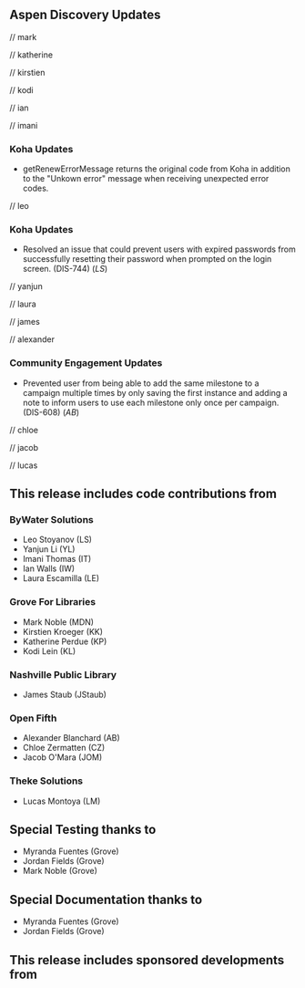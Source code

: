 ## Aspen Discovery Updates
// mark

// katherine

// kirstien

// kodi

// ian

// imani
### Koha Updates
- getRenewErrorMessage returns the original code from Koha in addition to the "Unkown error" message when receiving unexpected error codes.

// leo
### Koha Updates
- Resolved an issue that could prevent users with expired passwords from successfully resetting their password when prompted on the login screen. (DIS-744) (*LS*)

// yanjun

// laura

// james

// alexander
### Community Engagement Updates
- Prevented user from being able to add the same milestone to a campaign multiple times by only saving the first instance and adding a note to inform users to use each milestone only once per campaign. (DIS-608) (*AB*)

// chloe

// jacob

// lucas


## This release includes code contributions from
### ByWater Solutions
- Leo Stoyanov (LS)
- Yanjun Li (YL)
- Imani Thomas (IT)
- Ian Walls (IW)
- Laura Escamilla (LE)

### Grove For Libraries
- Mark Noble (MDN)
- Kirstien Kroeger (KK)
- Katherine Perdue (KP)
- Kodi Lein (KL)

### Nashville Public Library
- James Staub (JStaub)

### Open Fifth
- Alexander Blanchard (AB)
- Chloe Zermatten (CZ)
- Jacob O'Mara (JOM)

### Theke Solutions
- Lucas Montoya (LM)

## Special Testing thanks to
- Myranda Fuentes (Grove)
- Jordan Fields (Grove)
- Mark Noble (Grove)

## Special Documentation thanks to
- Myranda Fuentes (Grove)
- Jordan Fields (Grove)

## This release includes sponsored developments from
